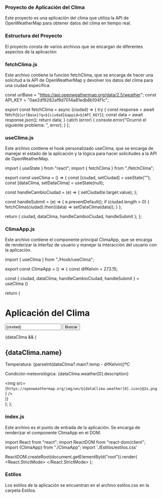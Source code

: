 ### Proyecto de Aplicación del Clima
Este proyecto es una aplicación del clima que utiliza la API de OpenWeatherMap para obtener datos del clima en tiempo real.

### Estructura del Proyecto
El proyecto consta de varios archivos que se encargan de diferentes aspectos de la aplicación:

### fetchClima.js
Este archivo contiene la función fetchClima, que se encarga de hacer una solicitud a la API de OpenWeatherMap y devolver los datos del clima para una ciudad específica.

const urlBase = "https://api.openweathermap.org/data/2.5/weather";
const API_KEY = "0ae2df9282af9d7014a81edb8b104f1c";

export const fetchClima = async (ciudad) => {
  try {
    const response = await fetch(`${urlBase}?q=${ciudad}&appid=${API_KEY}`);
    const data = await response.json();
    return data;
  } catch (error) {
    console.error("Ocurrió el siguiente problema: ", error);
  }
};

### useClima.js
Este archivo contiene el hook personalizado useClima, que se encarga de manejar el estado de la aplicación y la lógica para hacer solicitudes a la API de OpenWeatherMap.

import { useState } from "react";
import { fetchClima } from "./fetchClima";

export const useClima = () => {
  const [ciudad, setCiudad] = useState("");
  const [dataClima, setDataClima] = useState(null);

  const handleCambioCiudad = (e) => {
    setCiudad(e.target.value);
  };

  const handleSubmit = (e) => {
    e.preventDefault();
    if (ciudad.length > 0) {
      fetchClima(ciudad).then((data) => setDataClima(data));
    }
  };

  return { ciudad, dataClima, handleCambioCiudad, handleSubmit };
};

### ClimaApp.js
Este archivo contiene el componente principal ClimaApp, que se encarga de renderizar la interfaz de usuario y manejar la interacción del usuario con la aplicación.

import { useClima } from "./Hook/useClima";

export const ClimaApp = () => {
  const difKelvin = 273.15;

  const { ciudad, dataClima, handleCambioCiudad, handleSubmit } = useClima ()

  return (
    <div className="container">
      <h1>Aplicación del Clima</h1>
      <form onSubmit={handleSubmit}>
        <input
          className="me-2"
          type="text"
          value={ciudad}
          onChange={handleCambioCiudad}
        />
        <button type="submit">Buscar</button>
      </form>
      {dataClima && (
        <div>
          <h2>{dataClima.name}</h2>
          <p>Temperatura: {parseInt(dataClima?.main?.temp - difKelvin)}ºC</p>
          <p>Condición meteorológica: {dataClima.weather[0].description}</p>
          <img
            src={`https://openweathermap.org/img/wn/${dataClima.weather[0].icon}@2x.png`}
          />
        </div>
      )}
    </div>
  );
};

### index.js
Este archivo es el punto de entrada de la aplicación. Se encarga de renderizar el componente ClimaApp en el DOM.

import React from "react";
import ReactDOM from "react-dom/client";
import {ClimaApp}  from "./ClimaApp";
import './Estilos/estilos.css'

ReactDOM.createRoot(document.getElementById("root")).render(
  <React.StrictMode>
    <ClimaApp/>
  </React.StrictMode>
);

### Estilos
Los estilos de la aplicación se encuentran en el archivo estilos.css en la carpeta Estilos.
